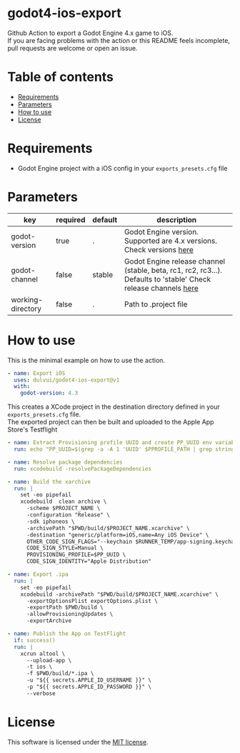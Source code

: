 # godot4-ios-export
Github Action to export a Godot Engine 4.x game to iOS.  
If you are facing problems with the action or this README feels incomplete, pull requests are welcome or open an issue.

# Table of contents
- [Requirements](#requirements)
- [Parameters](#parameters)
- [How to use](#how-to-use)
- [License](#license)

# Requirements
 - Godot Engine project with a iOS config in your `exports_presets.cfg` file

# Parameters
| key | required | default | description |
| ----|----------|---------|-------------|
| godot-version | true | . | Godot Engine version. Supported are 4.x versions. Check versions [here](https://github.com/godotengine/godot-builds/releases) |
| godot-channel | false | stable | Godot Engine release channel (stable, beta, rc1, rc2, rc3...). Defaults to 'stable' Check release channels [here](https://github.com/godotengine/godot-builds/releases) |
| working-directory | false | . | Path to .project file |


# How to use
This is the minimal example on how to use the action.
```yml
- name: Export iOS
  uses: dulvui/godot4-ios-export@v1
  with:
    godot-version: 4.3
```

This creates a XCode project in the destination directory defined in your `exports_presets.cfg` file.  
The exported project can then be built and uploaded to the Apple App Store's Testflight
```yml
- name: Extract Provisioning profile UUID and create PP_UUID env variable
  run: echo "PP_UUID=$(grep -a -A 1 'UUID' $PPROFILE_PATH | grep string | sed -e "s|<string>||" -e "s|</string>||" | tr -d '\t')" >> $GITHUB_ENV

- name: Resolve package dependencies
  run: xcodebuild -resolvePackageDependencies

- name: Build the xarchive
  run: |
    set -eo pipefail
    xcodebuild  clean archive \
      -scheme $PROJECT_NAME \
      -configuration "Release" \
      -sdk iphoneos \
      -archivePath "$PWD/build/$PROJECT_NAME.xcarchive" \
      -destination "generic/platform=iOS,name=Any iOS Device" \
      OTHER_CODE_SIGN_FLAGS="--keychain $RUNNER_TEMP/app-signing.keychain-db" \
      CODE_SIGN_STYLE=Manual \
      PROVISIONING_PROFILE=$PP_UUID \
      CODE_SIGN_IDENTITY="Apple Distribution"

- name: Export .ipa
  run: |
    set -eo pipefail
    xcodebuild -archivePath "$PWD/build/$PROJECT_NAME.xcarchive" \
      -exportOptionsPlist exportOptions.plist \
      -exportPath $PWD/build \
      -allowProvisioningUpdates \
      -exportArchive

- name: Publish the App on TestFlight
  if: success()
  run: |
    xcrun altool \
      --upload-app \
      -t ios \
      -f $PWD/build/*.ipa \
      -u "${{ secrets.APPLE_ID_USERNAME }}" \
      -p "${{ secrets.APPLE_ID_PASSWORD }}" \
      --verbose

```

# License
This software is licensed under the [MIT license](LICENSE).
